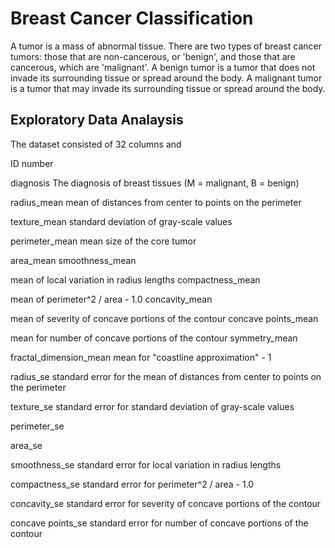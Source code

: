# Breast Cancer Classification

A tumor is a mass of abnormal tissue. There are two types of breast cancer tumors: those that are non-cancerous, or 'benign', and those that are cancerous, which are 'malignant'. 
A benign tumor is a tumor that does not invade its surrounding tissue or spread around the body. A malignant tumor is a tumor that may invade its surrounding tissue or spread around the body.

## Exploratory Data Analaysis

The dataset consisted of 32 columns and 

ID number

diagnosis
The diagnosis of breast tissues (M = malignant, B = benign)

radius_mean
mean of distances from center to points on the perimeter

texture_mean
standard deviation of gray-scale values

perimeter_mean
mean size of the core tumor

area_mean
smoothness_mean

mean of local variation in radius lengths
compactness_mean

mean of perimeter^2 / area - 1.0
concavity_mean

mean of severity of concave portions of the contour
concave points_mean

mean for number of concave portions of the contour
symmetry_mean

fractal_dimension_mean
mean for "coastline approximation" - 1

radius_se
standard error for the mean of distances from center to points on the perimeter

texture_se
standard error for standard deviation of gray-scale values

perimeter_se

area_se

smoothness_se
standard error for local variation in radius lengths

compactness_se
standard error for perimeter^2 / area - 1.0

concavity_se
standard error for severity of concave portions of the contour

concave points_se
standard error for number of concave portions of the contour
